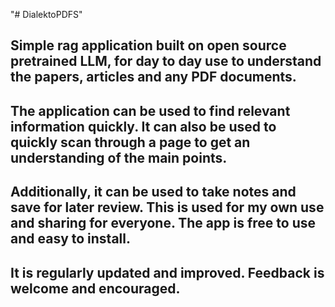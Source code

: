 "# DialektoPDFS" 
## Simple rag application built on open source pretrained LLM, for day to day use to understand the papers, articles and any PDF documents. 
## The application can be used to find relevant information quickly. It can also be used to quickly scan through a page to get an understanding of the main points.
## Additionally, it can be used to take notes and save for later review. This is used for my own use and sharing for everyone. The app is free to use and easy to install.
## It is regularly updated and improved. Feedback is welcome and encouraged.
